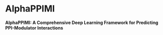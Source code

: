 # AlphaPPIMI

**AlphaPPIMI: A Comprehensive Deep Learning Framework for Predicting PPI-Modulator Interactions**












